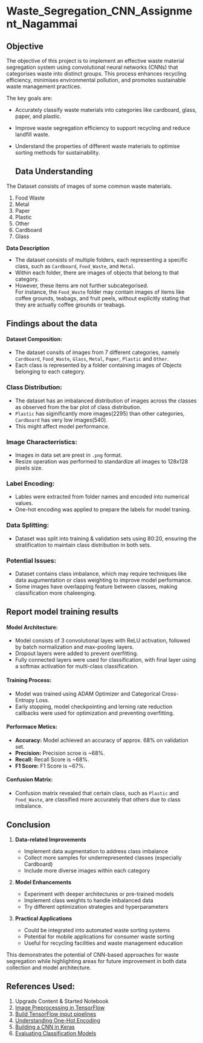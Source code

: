 # Waste_Segregation_CNN_Assignment_Nagammai

## **Objective**
The objective of this project is to implement an effective waste material segregation system using convolutional neural networks (CNNs) that categorises waste into distinct groups. This process enhances recycling efficiency, minimises environmental pollution, and promotes sustainable waste management practices.

The key goals are:

* Accurately classify waste materials into categories like cardboard, glass, paper, and plastic.
* Improve waste segregation efficiency to support recycling and reduce landfill waste.
* Understand the properties of different waste materials to optimise sorting methods for sustainability.

  ## **Data Understanding**

The Dataset consists of images of some common waste materials.

1. Food Waste
2. Metal
3. Paper
4. Plastic
5. Other
6. Cardboard
7. Glass

**Data Description**

* The dataset consists of multiple folders, each representing a specific class, such as `Cardboard`, `Food_Waste`, and `Metal`.
* Within each folder, there are images of objects that belong to that category.
* However, these items are not further subcategorised. <br> For instance, the `Food_Waste` folder may contain images of items like coffee grounds, teabags, and fruit peels, without explicitly stating that they are actually coffee grounds or teabags.


## Findings about the data

#### Dataset Composition:
 - The dataset consits of images from 7 different categories, namely `Cardboard`, `Food_Waste`, `Glass`, `Metal`, `Paper`,   `Plastic` and `Other`.
 - Each class is represented by a folder containing images of Objects belonging to each category.

### Class Distribution:
 - The dataset has an imbalanced distribution of images across the classes as observed from the bar plot of class distribution.
 - `Plastic` has siginificantly more images(2295) than other categories, `Cardboard` has very low images(540).
 - This might affect model performance.

### Image Characterristics:
 - Images in data set are prest in `.png` format.
 - Resize operation was performed to standardize all images to 128x128 pixels size.

### Label Encoding:
 - Lables were extracted from folder names and encoded into numerical values.
 - One-hot encoding was applied to prepare the labels for model traning.

### Data Splitting:
 - Dataset was split into training & validation sets using 80:20, ensuring the stratification to maintain class distribution in both sets.

### Potential Issues:
 - Dataset contains class imbalance, which may require techniques like data augumentation or class weighting to improve model performance.
 - Some images have overlapping feature between classes, making classification more chaleenging.

## Report model training results

#### Model Architecture:
 - Model consists of 3 convolutional layes with ReLU activation, followed by batch normalization and max-pooling layers.
 - Dropout layers were added to prevent overfitting.
 - Fully connected layers were used for classification, with final layer using a softmax activation for multi-class classification.

 #### Training Process:
 - Model was trained using ADAM Optimizer and Categorical Cross-Entropy Loss.
 - Early stopping, model checkpointing and lerning rate reduction callbacks were used for optimization and preventing overfitting.

 #### Performace Metics:
 - **Accuracy:** Model achieved an accuracy of approx. 68% on validation set.
 - **Precision:** Precision scroe is ~68%.
 - **Recall:** Recall Score is ~68%.
 - **F1 Score:** F1 Score is ~67%.

 #### Confusion Matrix:
 - Confusion matrix revealed that certain class, such as `Plastic` and `Food_Waste`, are classified more accurately that others due to class imbalance.

## Conclusion

1. **Data-related Improvements**
   - Implement data augmentation to address class imbalance
   - Collect more samples for underrepresented classes (especially Cardboard)
   - Include more diverse images within each category

2. **Model Enhancements**
   - Experiment with deeper architectures or pre-trained models
   - Implement class weights to handle imbalanced data
   - Try different optimization strategies and hyperparameters

3. **Practical Applications**
   - Could be integrated into automated waste sorting systems
   - Potential for mobile applications for consumer waste sorting
   - Useful for recycling facilities and waste management education

This demonstrates the potential of CNN-based approaches for waste segregation while highlighting areas for future improvement in both data collection and model architecture.

## References Used:
1. Upgrads Content & Started Notebook
2. [Image Preprocessing in TensorFlow](https://www.tensorflow.org/tutorials/load_data/images)
3. [Build TensorFlow input pipelines](https://www.tensorflow.org/guide/data)
4. [Understanding One-Hot Encoding](https://towardsdatascience.com/understanding-one-hot-encoding-and-its-importance-in-machine-learning-cf8fb0ab73b4)
5. [Building a CNN in Keras](https://www.tensorflow.org/tutorials/images/cnn)
6. [Evaluating Classification Models](https://machinelearningmastery.com/classification-accuracy-is-not-enough-more-performance-measures-you-can-use/)
   

